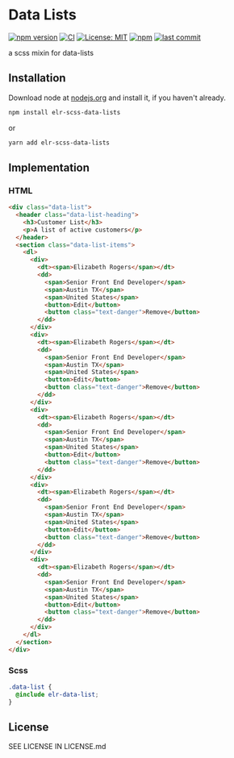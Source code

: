 # Data Lists

[![npm version](http://img.shields.io/npm/v/elr-scss-data-lists.svg)](https://www.npmjs.org/package/elr-scss-data-lists)
[![CI](https://github.com/Beth3346/elr-scss-data-lists/actions/workflows/node.js.yml/badge.svg)](https://github.com/Beth3346/elr-scss-data-lists/actions/workflows/node.js.yml)
[![License: MIT](https://img.shields.io/badge/License-MIT-yellow.svg)](https://opensource.org/licenses/MIT)
[![npm](https://img.shields.io/npm/dm/elr-scss-data-lists.svg?style=flat)](https://npmjs.com/package/elr-scss-data-lists)
[![last commit](https://img.shields.io/github/last-commit/Beth3346/elr-scss-data-lists.svg)](https://github.com/Beth3346/elr-scss-data-lists)

a scss mixin for data-lists

<!-- [View Demo](https://elr-data-lists.netlify.app/) -->

## Installation

Download node at [nodejs.org](http://nodejs.org) and install it, if you haven't already.

```sh
npm install elr-scss-data-lists
```

or

```sh
yarn add elr-scss-data-lists
```

## Implementation

### HTML

```html
<div class="data-list">
  <header class="data-list-heading">
    <h3>Customer List</h3>
    <p>A list of active customers</p>
  </header>
  <section class="data-list-items">
    <dl>
      <div>
        <dt><span>Elizabeth Rogers</span></dt>
        <dd>
          <span>Senior Front End Developer</span>
          <span>Austin TX</span>
          <span>United States</span>
          <button>Edit</button>
          <button class="text-danger">Remove</button>
        </dd>
      </div>
      <div>
        <dt><span>Elizabeth Rogers</span></dt>
        <dd>
          <span>Senior Front End Developer</span>
          <span>Austin TX</span>
          <span>United States</span>
          <button>Edit</button>
          <button class="text-danger">Remove</button>
        </dd>
      </div>
      <div>
        <dt><span>Elizabeth Rogers</span></dt>
        <dd>
          <span>Senior Front End Developer</span>
          <span>Austin TX</span>
          <span>United States</span>
          <button>Edit</button>
          <button class="text-danger">Remove</button>
        </dd>
      </div>
      <div>
        <dt><span>Elizabeth Rogers</span></dt>
        <dd>
          <span>Senior Front End Developer</span>
          <span>Austin TX</span>
          <span>United States</span>
          <button>Edit</button>
          <button class="text-danger">Remove</button>
        </dd>
      </div>
      <div>
        <dt><span>Elizabeth Rogers</span></dt>
        <dd>
          <span>Senior Front End Developer</span>
          <span>Austin TX</span>
          <span>United States</span>
          <button>Edit</button>
          <button class="text-danger">Remove</button>
        </dd>
      </div>
    </dl>
  </section>
</div>
```

### Scss

```scss
.data-list {
  @include elr-data-list;
}
```

## License

SEE LICENSE IN LICENSE.md
